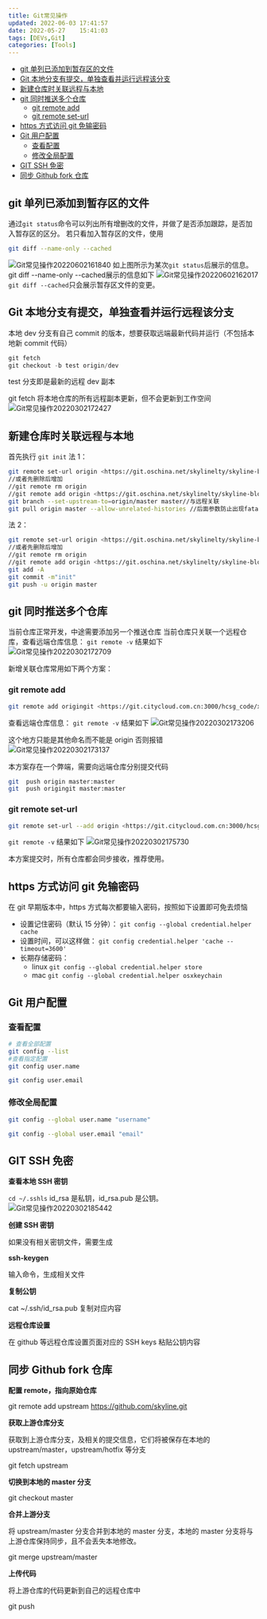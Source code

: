 ```yaml
---
title: Git常见操作
updated: 2022-06-03	17:41:57
date: 2022-05-27	15:41:03
tags: [DEVs,Git]
categories: [Tools]
---
```

            
            

<!-- @import "[TOC]" {cmd="toc" depthFrom=1 depthTo=6 orderedList=false} -->

<!-- code_chunk_output -->

  - [git 单列已添加到暂存区的文件](#git-单列已添加到暂存区的文件)
  - [Git 本地分支有提交，单独查看并运行远程该分支](#git-本地分支有提交单独查看并运行远程该分支)
  - [新建仓库时关联远程与本地](#新建仓库时关联远程与本地)
  - [git 同时推送多个仓库](#git-同时推送多个仓库)
    - [git remote add](#git-remote-add)
    - [git remote set-url](#git-remote-set-url)
  - [https 方式访问 git 免输密码](#https-方式访问-git-免输密码)
  - [Git 用户配置](#git-用户配置)
    - [查看配置](#查看配置)
    - [修改全局配置](#修改全局配置)
  - [GIT SSH 免密](#git-ssh-免密)
  - [同步 Github fork 仓库](#同步-github-fork-仓库)

<!-- /code_chunk_output -->

## git 单列已添加到暂存区的文件

通过`git status`命令可以列出所有增删改的文件，并做了是否添加跟踪，是否加入暂存区的区分。
若只看加入暂存区的文件，使用

```sh
git diff --name-only --cached
```
![Git常见操作20220602161840](https://raw.githubusercontent.com/skylinety/blog-pics/master/imgs/Git%E5%B8%B8%E8%A7%81%E6%93%8D%E4%BD%9C20220602161840.png)
如上图所示为某次`git status`后展示的信息。
git diff --name-only --cached展示的信息如下
![Git常见操作20220602162017](https://raw.githubusercontent.com/skylinety/blog-pics/master/imgs/Git%E5%B8%B8%E8%A7%81%E6%93%8D%E4%BD%9C20220602162017.png)
`git diff --cached`只会展示暂存区文件的变更。
## Git 本地分支有提交，单独查看并运行远程该分支

本地 dev 分支有自己 commit 的版本，想要获取远端最新代码并运行（不包括本地新 commit 代码）

```jsx
git fetch
git checkout -b test origin/dev
```

test 分支即是最新的远程 dev 副本

git fetch 将本地仓库的所有远程副本更新，但不会更新到工作空间
![Git常见操作20220302172427](https://raw.githubusercontent.com/skylinety/blog-pics/master/imgs/Git%E5%B8%B8%E8%A7%81%E6%93%8D%E4%BD%9C20220302172427.png)

## 新建仓库时关联远程与本地

首先执行
`git init`
法 1：

```bash
git remote set-url origin <https://git.oschina.net/skylinelty/skyline-blog.git>
//或者先删除后增加
//git remote rm origin
//git remote add origin <https://git.oschina.net/skylinelty/skyline-blog.git>
git branch --set-upstream-to=origin/master master//与远程关联
git pull origin master --allow-unrelated-histories //后面参数防止出现fatal: refusing to merge unrelated histories

```

法 2：

```bash
git remote set-url origin <https://git.oschina.net/skylinelty/skyline-blog.git>
//或者先删除后增加
//git remote rm origin
//git remote add origin <https://git.oschina.net/skylinelty/skyline-blog.git>
git add -A
git commit -m"init"
git push -u origin master

```

## git 同时推送多个仓库

当前仓库正常开发，中途需要添加另一个推送仓库
当前仓库只关联一个远程仓库，查看远端仓库信息：
`git remote -v`
结果如下
![Git常见操作20220302172709](https://raw.githubusercontent.com/skylinety/blog-pics/master/imgs/Git%E5%B8%B8%E8%A7%81%E6%93%8D%E4%BD%9C20220302172709.png)

新增关联仓库常用如下两个方案：

### git remote add

```sh
git remote add origingit <https://git.citycloud.com.cn:3000/hcsg_code/xxxx.git>
```

查看远端仓库信息：
`git remote -v`
结果如下
![Git常见操作20220302173206](https://raw.githubusercontent.com/skylinety/blog-pics/master/imgs/Git%E5%B8%B8%E8%A7%81%E6%93%8D%E4%BD%9C20220302173206.png)

这个地方只能是其他命名而不能是 origin 否则报错
![Git常见操作20220302173137](https://raw.githubusercontent.com/skylinety/blog-pics/master/imgs/Git%E5%B8%B8%E8%A7%81%E6%93%8D%E4%BD%9C20220302173137.png)

本方案存在一个弊端，需要向远端仓库分别提交代码

```sh
git  push origin master:master
git  push origingit master:master
```

### git remote set-url

```sh
git remote set-url --add origin <https://git.citycloud.com.cn:3000/hcsg_code/xxxx.git
```

`git remote -v`
结果如下
![Git常见操作20220302175730](https://raw.githubusercontent.com/skylinety/blog-pics/master/imgs/Git%E5%B8%B8%E8%A7%81%E6%93%8D%E4%BD%9C20220302175730.png)

本方案提交时，所有仓库都会同步接收，推荐使用。

## https 方式访问 git 免输密码

在 git 早期版本中，https 方式每次都要输入密码，按照如下设置即可免去烦恼

- 设置记住密码（默认 15 分钟）：
  `git config --global credential.helper cache`
- 设置时间，可以这样做：
  `git config credential.helper 'cache --timeout=3600'`
- 长期存储密码：
  - linux
    `git config --global credential.helper store`
  - mac
    `git config --global credential.helper osxkeychain`

## Git 用户配置

### 查看配置

```bash
# 查看全部配置
git config --list
#查看指定配置
git config user.name

git config user.email

```

### 修改全局配置
<!--more-->

```sh
git config --global user.name "username"

git config --global user.email "email"
```

## GIT SSH 免密

**查看本地 SSH 密钥**

`cd ~/.sshls`
id_rsa 是私钥，id_rsa.pub 是公钥。
![Git常见操作20220302185442](https://raw.githubusercontent.com/skylinety/blog-pics/master/imgs/Git%E5%B8%B8%E8%A7%81%E6%93%8D%E4%BD%9C20220302185442.png)

**创建 SSH 密钥**

如果没有相关密钥文件，需要生成

**ssh-keygen**

输入命令，生成相关文件

**复制公钥**

cat ~/.ssh/id_rsa.pub
复制对应内容

**远程仓库设置**

在 github 等远程仓库设置页面对应的 SSH keys 粘贴公钥内容

## 同步 Github fork 仓库

**配置 remote，指向原始仓库**

git remote add upstream <https://github.com/skyline.git>

**获取上游仓库分支**

获取到上游仓库分支，及相关的提交信息，它们将被保存在本地的 upstream/master，upstream/hotfix 等分支

git fetch upstream

**切换到本地的 master 分支**

git checkout master

**合并上游分支**

将 upstream/master 分支合并到本地的 master 分支，本地的 master 分支将与上游仓库保持同步，且不会丢失本地修改。

git merge upstream/master

**上传代码**

将上游仓库的代码更新到自己的远程仓库中

git push
